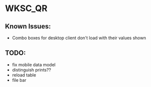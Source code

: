 # WKSC_QR

## Known Issues:
- Combo boxes for desktop client don't load with their values shown

## TODO:
- fix mobile data model
- distinguish prints??
- reload table
- file bar
